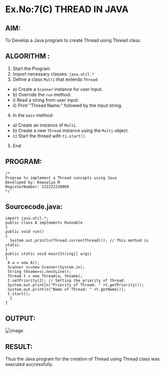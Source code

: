 # Ex.No:7(C) THREAD IN JAVA
## AIM:
 To Develop a Java program to create Thread using Thread class.


## ALGORITHM :
1.  Start the Program
2.	Import necessary classes: `java.util.*`
3.	Define a class `Multi` that extends `Thread`:
-	a) Create a `Scanner` instance for user input.
-	b) Override the `run` method:
-	i) Read a string from user input.
-	ii) Print "Thread Name:" followed by the input string.
4.	In the `main` method:
-	a) Create an instance of `Multi`.
-	b) Create a new `Thread` instance using the `Multi` object.
-	c) Start the thread with `t1.start()`.
5.	End





## PROGRAM:
 ```
/*
Program to implement a Thread concepts using Java
Developed by: Kowsalya M
RegisterNumber: 212222230069
*/
```

## Sourcecode.java:

```
import java.util.*;
public class A implements Runnable
{
public void run()
{
  System.out.println(Thread.currentThread()); // This method is static.
}
public static void main(String[] args) 
{
 A a = new A();
 Scanner sc=new Scanner(System.in);
 String thname=sc.nextLine();
 Thread t = new Thread(a, thname);
 t.setPriority(2); // Setting the priority of thread.
 System.out.println("Priority of Thread: " +t.getPriority());
 System.out.println("Name of Thread: " +t.getName());
 t.start();
  }
}
```





## OUTPUT:

![image](https://github.com/user-attachments/assets/05043c7e-898b-4157-8cb7-090bf7643b1c)


## RESULT:
Thus the Java program for the creation of Thread using Thread class was executed successfully.







